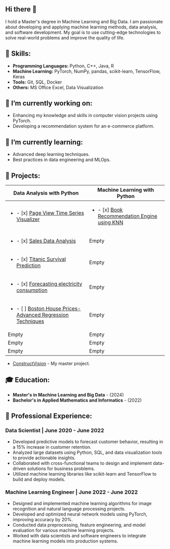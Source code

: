 ## Hi there 👋
I hold a Master's degree in Machine Learning and Big Data. I am passionate about developing and applying machine learning methods, data analysis, and software development. My goal is to use cutting-edge technologies to solve real-world problems and improve the quality of life.

## 🔧 Skills:
- **Programming Languages:** Python, C++, Java, R
- **Machine Learning:** PyTorch, NumPy, pandas, scikit-learn, TensorFlow, Keras
- **Tools:** Git, SQL, Docker
- **Others:** MS Office Excel, Data Visualization

## 🔭 I’m currently working on:
- Enhancing my knowledge and skills in computer vision projects using PyTorch.
- Developing a recommendation system for an e-commerce platform.

## 🌱 I’m currently learning:
- Advanced deep learning techniques.
- Best practices in data engineering and MLOps.

## 🌟 Projects:
|Data Analysis with Python|Machine Learning with Python|
|---|---|
|<ul><li>- [x] [Page View Time Series Visualizer](https://github.com/zyf2021/Page-View-Time-Series-Visualizer) </li></ul> |<ul><li>- [x] [Book Recommendation Engine using KNN](https://github.com/zyf2021/fcc_book_recommendation_knn) </li></ul>|
|<ul><li>- [x] [Sales Data Analysis](https://github.com/zyf2021/Sales-Data-Analysis.git) </li></ul>|Empty|
|<ul><li>- [x] [Titanic Survival Prediction](https://github.com/zyf2021/Titanic-Survival-Prediction/tree/main) </li></ul>|Empty|
|<ul><li>- [x] [Forecasting electricity consumption](https://github.com/zyf2021/Forecasting-electricity-consumption) </li></ul>|Empty|
|<ul><li>- [ ] [Boston House Prices-Advanced Regression Techniques](https://github.com/zyf2021/Boston-House-Prices-Advanced-Regression-Techniques) </li></ul>|Empty|
|Empty|Empty|
|Empty|Empty|
|Empty|Empty|


- [ConstructVision]([https://github.com/yana-ivanova/housing-price-prediction](https://github.com/zyf2021/construct_vision/tree/master)) - My master project.


<!-- ## 📫 Contact Me:
- **Email:** yana.ivanova@example.com
- **LinkedIn:** [linkedin.com/in/yana-ivanova](https://linkedin.com/in/yana-ivanova)
- **GitHub:** [github.com/yana-ivanova](https://github.com/yana-ivanova) -->

## 🎓 Education:
- **Master's in Machine Learning and Big Data** - (2024)
- **Bachelor's in Applied Mathematics and Informatics** - (2022)

## 💼 Professional Experience:

### Data Scientist | June 2020 - June 2022
- Developed predictive models to forecast customer behavior, resulting in a 15% increase in customer retention.
- Analyzed large datasets using Python, SQL, and data visualization tools to provide actionable insights.
- Collaborated with cross-functional teams to design and implement data-driven solutions for business problems.
- Utilized machine learning libraries like scikit-learn and TensorFlow to build and deploy models.

### Machine Learning Engineer | June 2022 - June 2022
- Designed and implemented machine learning algorithms for image recognition and natural language processing projects.
- Developed and optimized neural network models using PyTorch, improving accuracy by 20%.
- Conducted data preprocessing, feature engineering, and model evaluation for various machine learning projects.
- Worked with data scientists and software engineers to integrate machine learning models into production systems.

<!--
**zyf2021/zyf2021** is a ✨ _special_ ✨ repository because its `README.md` (this file) appears on your GitHub profile.

Here are some ideas to get you started:

- 🔭 I’m currently working on ...
- 🌱 I’m currently learning ...
- 👯 I’m looking to collaborate on ...
- 🤔 I’m looking for help with ...
- 💬 Ask me about ...
- 📫 How to reach me: ...
- 😄 Pronouns: ...
- ⚡ Fun fact: ...
-->
